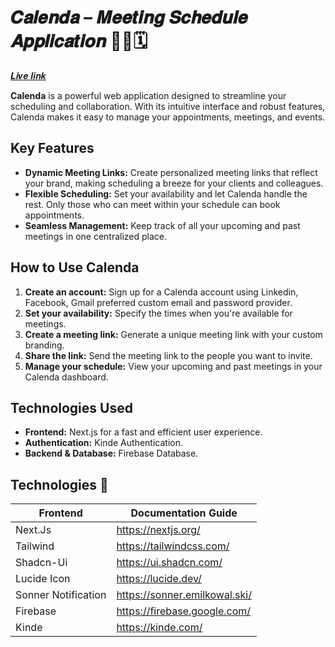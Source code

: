 # 𝑪𝒂𝒍𝒆𝒏𝒅𝒂 – 𝑴𝒆𝒆𝒕𝒊𝒏𝒈 𝑺𝒄𝒉𝒆𝒅𝒖𝒍𝒆 𝑨𝒑𝒑𝒍𝒊𝒄𝒂𝒕𝒊𝒐𝒏 🎥📅🗓️ 
[𝑳𝒊𝒗𝒆 𝒍𝒊𝒏𝒌](https://calendas.vercel.app/)

**Calenda** is a powerful web application designed to streamline your scheduling and collaboration. With its intuitive interface and robust features, Calenda makes it easy to manage your appointments, meetings, and events.

## Key Features

* **Dynamic Meeting Links:** Create personalized meeting links that reflect your brand, making scheduling a breeze for your clients and colleagues.
* **Flexible Scheduling:** Set your availability and let Calenda handle the rest. Only those who can meet within your schedule can book appointments.
* **Seamless Management:** Keep track of all your upcoming and past meetings in one centralized place.


## How to Use Calenda

1. **Create an account:** Sign up for a Calenda account using Linkedin, Facebook, Gmail  preferred custom email and password provider.
2. **Set your availability:** Specify the times when you're available for meetings.
3. **Create a meeting link:** Generate a unique meeting link with your custom branding.
4. **Share the link:** Send the meeting link to the people you want to invite.
5. **Manage your schedule:** View your upcoming and past meetings in your Calenda dashboard.

## Technologies Used

* **Frontend:** Next.js for a fast and efficient user experience.
* **Authentication:**  Kinde Authentication.
* **Backend & Database:**  Firebase Database.



## Technologies 🚩

| Frontend | Documentation Guide |
| ------ | ------ |
| Next.Js | https://nextjs.org/|
| Tailwind | https://tailwindcss.com/ |
| Shadcn-Ui |https://ui.shadcn.com/|
| Lucide Icon | https://lucide.dev/ |
| Sonner Notification | https://sonner.emilkowal.ski/ |
| Firebase               |https://firebase.google.com/|
| Kinde               |https://kinde.com/|


